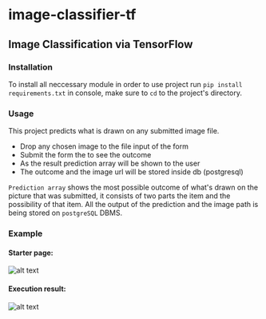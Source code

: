 # image-classifier-tf

## Image Classification via TensorFlow
### Installation 
To install all neccessary module in order to use project run `pip install requirements.txt` in console, make sure to `cd` to the project's directory. 


### Usage 
This project predicts what is drawn on any submitted image file. 
- Drop any chosen image to the file input of the form
- Submit the form the to see the outcome 
- As the result prediction array will be shown to the user 
- The outcome and the image url will be stored inside db (postgresql)

`Prediction array` shows the most possible outcome of what's drawn on the picture that was submitted, it consists of two parts the item and the possibility of that item.
All the output of the prediction and the image path is being stored on `postgreSQL` DBMS. 

### Example
#### Starter page:
![alt text](https://gm1.ggpht.com/vft87pWEmFKx26hJPCs9ANZNE8p3zCCU4hiYbTlCcEAZGIovv5K_FhI5JtnD9sYtZYaRt0rNznpFtawlq_CJ9Admyn8fzhejP7W4PvXTEq_ZkxsL_AgaQlbMa2hy21dZg7Ldx-PSV4kh-v5Wp4oPZa5jKp0Y15j_LM8h7hUuuYIlAJMooAogV5J2N4PqHJD-GR3KFYNde0L2pXLaLx-dxlp-KTcew9_uAFi1gfmJ_ycK_Am6dcbxMPxNJ4c7i-5UCLdAeGolwUt-QHbMtYcsnjlAodp5j9fBPpxDPa-icH0YWs2d0pXYCxMkDdlfWth1Ly4yg32GGbOzySQPMohLsJaPgz85IDFMO8fmAEZqCaIxBNJYlM5-KUaCbgaNE8aXZa-5ukgkYg1fJz4ou35mY9p9wb-GXr17psvtO0cBRbViReezGV2kLCxtyeiA9k6JrdaDf2aITs3phgZeir_4GhdPiAKMPgU3GrgS0dXBfHcNqIp97Wl0RnFlMLKVMpzjpPPsSeen3-cp7DcO5D9YmtP9Hjrq4-6kUM06g8ysZCT0DRHEvGXaoOWJPpYlucbhCvwM_WrHwijjnrnj30QbdPywfQZzX8twiYE3x0cupCI4VvsmgKxlNsxKoqUDHt7crIZhK0I4woEImWUyPV0s5N3QKUCSc2-qvjgNfFnMmWjR3iaj7UD2kUuvjAnqBSr-u_K-2GI25hNotfehmkXztpMiFnU6J8Q=s0-l75-ft-l75-ft)

#### Execution result:
![alt text](https://gm1.ggpht.com/JqIo3vM7ZwfmGP1mu8Y-4xx9g_MQrV5F_mgzufU7nTfcLGrkBoSVoiS7-vDD1pBop_oxSisydKz2XNebgxm0IAOrwyez9eA7N_1id5EbZ5xC-MX0m3-oWiQEpwvwOrRve5WGT_tAHaJrIOtCQZ3HWH1sndIsIfO1PBr5Jy-pPtvLfF14o6MlZGxkjt6UV8hmOM8svEONWXV0nO9HyEF64tRBm128eMOCWaHe71E-80C9N7W8bxNUSNI2HzgOaV-LqMI68iqDMlxRh0Ux2Ljw_B4P0j_BoZoaW5prUlWmUli5PId2Jg2UIw3a26_kFeD1z5r7spv6QYg2TKN9_SW9MehKsUhoKG2W-ygfJa8hWyF6zUdajJIqEuLfBwNgZEBbr9ahAHvhenGgOjNH2xo1C7UHOWIYlo9SYm8px0MFW6irdU6SVyPhZs-Q616C3a3Wh3iDuZ6x9Qrt9ubA059lSl7LdbTa7fYsjKkNkqgLtnrp1ud_0chidQ16nUbg_F2AczArBHx9T7RfwKquZnc1sp4-Uo3ylYFrjQidEvV-xSw0FUpNnVh7ypBQYiPBBMDrc2RVzsaNZvglxkB0WTsTIm5fsmR71aPAMhr1346UpakMny4zJgHh4u1njMHC6Vohom9-1P1pdpnAWoQdOr99IVOnYi9XxKU7yuoWKIbniFQi-gogvcbnCpd6ITPAQPRmB6b0ogbKKLwG141_XLPzWRaQnlrNv_dawQ=s0-l75-ft-l75-ft)
